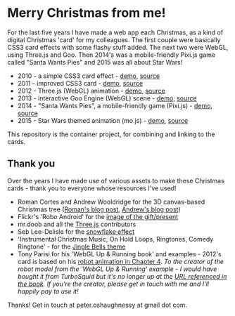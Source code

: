 # Merry Christmas from me!

For the last five years I have made a web app each Christmas, as a kind of digital Christmas 'card' for my colleagues.
The first couple were basically CSS3 card effects with some flashy stuff added. The next two were WebGL, using Three.js
and Goo. Then 2014's was a mobile-friendly Pixi.js game called "Santa Wants Pies" and 2015 was all about Star Wars!

* 2010 - a simple CSS3 card effect - [demo](https://peter.christmas/2010/), [source](https://github.com/poshaughnessy/christmascard2010)
* 2011 - improved CSS3 card - [demo](https://peter.christmas/2011/), [source](https://github.com/poshaughnessy/christmascard2011)
* 2012 - Three.js (WebGL) animation - [demo](https://peter.christmas/2012/), [source](https://github.com/poshaughnessy/christmascard2012)
* 2013 - interactive Goo Engine (WebGL) scene - [demo](https://peter.christmas/2012/), [source](https://github.com/poshaughnessy/christmascard2013)
* 2014 - "Santa Wants Pies", a mobile-friendly game (Pixi.js) - [demo](https://peter.christmas/2014/), [source](https://github.com/poshaughnessy/christmascard2014)
* 2015 - Star Wars themed animation (mo.js) - [demo](https://2015.peter.christmas/), [source](https://github.com/poshaughnessy/christmascard2015)

This repository is the container project, for combining and linking to the cards.

## Thank you

Over the years I have made use of various assets to make these Christmas cards - thank you to everyone whose resources I've used!

* Roman Cortes and Andrew Wooldridge for the 3D canvas-based Christmas tree ([Roman's blog post](http://www.romancortes.com/blog/how-i-did-the-1kb-christmas-tree/), [Andrew's blog post](http://andrewwooldridge.com/blog/2011/12/19/canvas-based-3d-christmas-tree/))
* Flickr's 'Robo Android' for the [image of the gift/present](http://www.flickr.com/photos/49140926@N07/)
* mr.doob and all the [Three.js](https://github.com/mrdoob/three.js/) contributors
* Seb Lee-Delisle for the [snowflake effect](http://sebleedelisle.com/2010/11/javascript-html5-canvas-snow-in-3d/)
* 'Instrumental Christmas Music, On Hold Loops, Ringtones, Comedy Ringtone' - for the [Jingle Bells theme](http://www.amazon.co.uk/gp/product/B004ATZEKS/)
* Tony Parisi for his 'WebGL Up & Running book' and examples - 2012's card is based on his [robot animation in Chapter 4](http://www.amazon.co.uk/WebGL-Up-Running-Tony-Parisi/dp/144932357X/). *To the creator of the robot model from the 'WebGL Up & Running' example - I would have bought it from TurboSquid but it's no longer up at the [URL referenced in the book](http://turbosquid.com/FullPreview/Index.cfm/ID/475463). If you're the creator, please get in touch with me and I'll happily pay to use it!*

Thanks! Get in touch at peter.oshaughnessy at gmail dot com.
